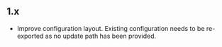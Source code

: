 ## 1.x

- Improve configuration layout. Existing configuration needs to be re-exported
  as no update path has been provided.

